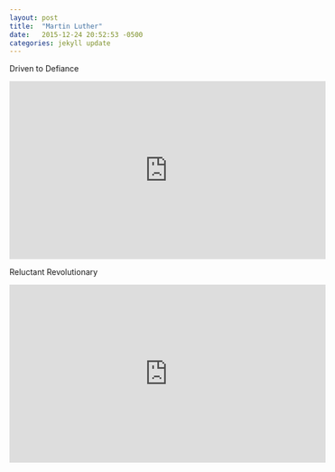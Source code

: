 ```yaml
---
layout: post
title:  "Martin Luther"
date:   2015-12-24 20:52:53 -0500
categories: jekyll update
---
```


Driven to Defiance

<iframe width="560" height="315" src="https://www.youtube.com/embed/mHOSi1DFu0Y" frameborder="0" allowfullscreen></iframe>

Reluctant Revolutionary

<iframe width="560" height="315" src="https://www.youtube.com/embed/ni1gupkGAW0" frameborder="0" allowfullscreen></iframe>
